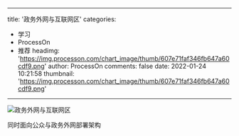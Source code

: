 
---
title: '政务外网与互联网区'
categories: 
 - 学习
 - ProcessOn
 - 推荐
headimg: 'https://img.processon.com/chart_image/thumb/607e71faf346fb647a60cdf9.png'
author: ProcessOn
comments: false
date: 2022-01-24 10:21:58
thumbnail: 'https://img.processon.com/chart_image/thumb/607e71faf346fb647a60cdf9.png'
---

<div>   
<img class="thumb" alt="政务外网与互联网区" src="https://img.processon.com/chart_image/thumb/607e71faf346fb647a60cdf9.png" referrerpolicy="no-referrer">
<p>同时面向公众与政务外网部署架构</p>  
</div>
            